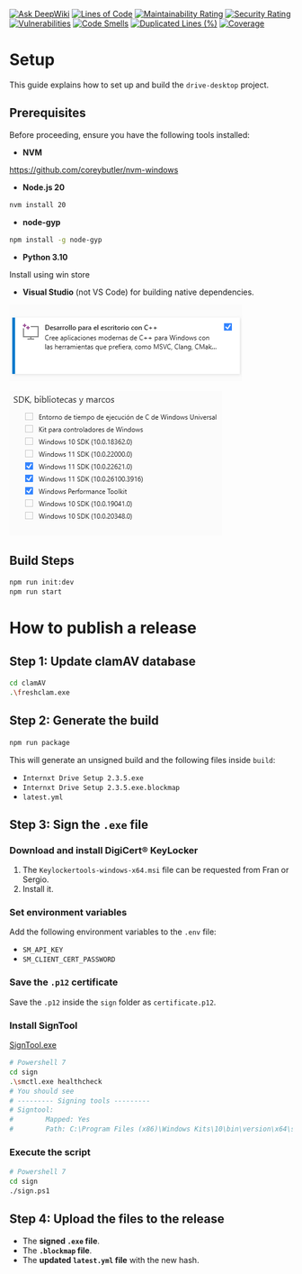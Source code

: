 [![Ask DeepWiki](https://deepwiki.com/badge.svg)](https://deepwiki.com/internxt/drive-desktop)
[![Lines of Code](https://sonarcloud.io/api/project_badges/measure?project=internxt_drive-desktop&metric=ncloc)](https://sonarcloud.io/summary/new_code?id=internxt_drive-desktop)
[![Maintainability Rating](https://sonarcloud.io/api/project_badges/measure?project=internxt_drive-desktop&metric=sqale_rating)](https://sonarcloud.io/summary/new_code?id=internxt_drive-desktop)
[![Security Rating](https://sonarcloud.io/api/project_badges/measure?project=internxt_drive-desktop&metric=security_rating)](https://sonarcloud.io/summary/new_code?id=internxt_drive-desktop)
[![Vulnerabilities](https://sonarcloud.io/api/project_badges/measure?project=internxt_drive-desktop&metric=vulnerabilities)](https://sonarcloud.io/summary/new_code?id=internxt_drive-desktop)
[![Code Smells](https://sonarcloud.io/api/project_badges/measure?project=internxt_drive-desktop&metric=code_smells)](https://sonarcloud.io/summary/new_code?id=internxt_drive-desktop)
[![Duplicated Lines (%)](https://sonarcloud.io/api/project_badges/measure?project=internxt_drive-desktop&metric=duplicated_lines_density)](https://sonarcloud.io/summary/new_code?id=internxt_drive-desktop)
[![Coverage](https://sonarcloud.io/api/project_badges/measure?project=internxt_drive-desktop&metric=coverage)](https://sonarcloud.io/summary/new_code?id=internxt_drive-desktop)

# Setup

This guide explains how to set up and build the `drive-desktop` project.

## Prerequisites

Before proceeding, ensure you have the following tools installed:

- **NVM**

https://github.com/coreybutler/nvm-windows


- **Node.js 20**

```bash
nvm install 20
```

- **node-gyp**
```bash
npm install -g node-gyp
```

- **Python 3.10**

Install using win store

- **Visual Studio** (not VS Code) for building native dependencies.

![alt text](public/image.png)

![alt text](public/image-1.png)

## Build Steps

```bash
npm run init:dev
npm run start
```

# How to publish a release

## Step 1: Update clamAV database

```bash
cd clamAV
.\freshclam.exe
```

## Step 2: Generate the build

```bash
npm run package
```

This will generate an unsigned build and the following files inside `build`:

- `Internxt Drive Setup 2.3.5.exe`
- `Internxt Drive Setup 2.3.5.exe.blockmap`
- `latest.yml`

## Step 3: Sign the `.exe` file

### Download and install DigiCert​​®​​ KeyLocker

1. The `Keylockertools-windows-x64.msi` file can be requested from Fran or Sergio.
2. Install it.

### Set environment variables

Add the following environment variables to the `.env` file:

- `SM_API_KEY`
- `SM_CLIENT_CERT_PASSWORD`

### Save the `.p12` certificate

Save the `.p12` inside the `sign` folder as `certificate.p12`.

### Install SignTool

[SignTool.exe](https://docs.digicert.com/en/software-trust-manager/client-tools/signing-tools/third-party-signing-tool-integrations/signtool.html#download-signtool-480768)

```bash
# Powershell 7
cd sign
.\smctl.exe healthcheck
# You should see
# --------- Signing tools ---------
# Signtool:
#        Mapped: Yes
#        Path: C:\Program Files (x86)\Windows Kits\10\bin\version\x64\signtool.exe
```

### Execute the script

```bash
# Powershell 7
cd sign
./sign.ps1
```

## Step 4: Upload the files to the release

- The **signed `.exe` file**.
- The **`.blockmap` file**.
- The **updated `latest.yml` file** with the new hash.
